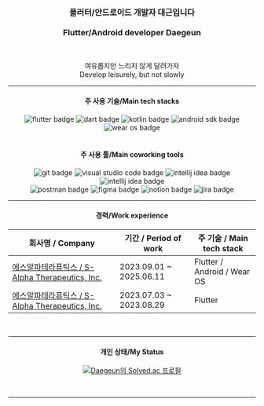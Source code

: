 <div align="center">

<h3>플러터/안드로이드 개발자 대근입니다<br /><br />Flutter/Android developer Daegeun</h3>

<br />
<p>여유롭지만 느리지 않게 달려가자<br/>Develop leisurely, but not slowly</p>

<hr />

<h4>주 사용 기술/Main tech stacks</h4>
<img src="https://img.shields.io/badge/Flutter-02569B?style=flat&logo=flutter&logoColor=white" alt="flutter badge" />
<img src="https://img.shields.io/badge/Dart-0175C2?style=flat&logo=dart&logoColor=white" alt="dart badge" />
<img src="https://img.shields.io/badge/Kotlin-7F52FF?style=flat&logo=kotlin&logoColor=white" alt="kotlin badge" />
<img src="https://img.shields.io/badge/Android SDK-3DDC84?style=flat&logo=android&logoColor=white" alt="android sdk badge" />
<img src="https://img.shields.io/badge/Wear OS-4285F4?style=flat&logo=wearos&logoColor=white" alt="wear os badge" />
<br />
<br />

<h4>주 사용 툴/Main coworking tools</h4>
<img src="https://img.shields.io/badge/Git-F05032?style=flat&logo=git&logoColor=white" alt="git badge" />
<!-- <img src="https://img.shields.io/badge/dotenv-ECD53F?style=flat&logo=dotenv&logoColor=white" alt="dotenv badge" /> -->
<img src="https://img.shields.io/badge/Visual Studio Code-007ACC?style=flat&logoColor=white" alt="visual studio code badge" /> <!--logo=visual-studio-code&-->
<img src="https://img.shields.io/badge/Intellij IDEA-000000?style=flat&logo=intellijidea&logoColor=white" alt="intellij idea badge" />
<img src="https://img.shields.io/badge/Android Studio-3DDC84?style=flat&logo=androidstudio&logoColor=white" alt="intellij idea badge" />
<br />
<img src="https://img.shields.io/badge/Postman-FF6C37?style=flat&logo=postman&logoColor=white" alt="postman badge" />
<img src="https://img.shields.io/badge/Figma-F24E1E?style=flat&logo=figma&logoColor=white" alt="figma badge" />
<img src="https://img.shields.io/badge/Notion-000000?style=flat&logo=notion&logoColor=white" alt="notion badge" />
<img src="https://img.shields.io/badge/Jira-0052CC?style=flat&logo=jira&logoColor=white" alt="jira badge" />


<br />
<hr />
</div>

<div align="center">
  <h4>경력/Work experience</h4><table>
  <thead>
    <tr>
      <th>회사명 / Company</th>
      <th>기간 / Period of work</th>
      <th>주 기술 / Main tech stack</th>
    </tr>
  </thead>
  <tbody>
    <tr>
      <td><a href="https://www.salphadtx.com/">에스알파테라퓨틱스 / S-Alpha Therapeutics, Inc.</a></td>
      <td>2023.09.01 ~ 2025.06.11</td>
      <td>Flutter / Android / Wear OS</td>
    </tr>
    <tr>
      <td><a href="https://www.salphadtx.com/">에스알파테라퓨틱스 / S-Alpha Therapeutics, Inc.</a></td>
      <td>2023.07.03 ~ 2023.08.29</td>
      <td>Flutter</td>
    </tr>
  </tbody>
</table>

<br/>
<hr/>
</div>

<div align="center">
  <h4>개인 상태/My Status</h4> 

<!--
API 리밋걸려서 주석처리함 2025.09.18.
<img src="https://github-readme-stats.vercel.app/api?username=gdaegeun539&count_private=true&show_icons=true" alt="Daegeun's GitHub stats" />
-->

[![Daegeun의 Solved.ac 프로필](http://mazassumnida.wtf/api/v2/generate_badge?boj=ydk2284)](https://solved.ac/ydk2284)

<br/>
<hr/>

</div>
  
<!--
**gdaegeun539/gdaegeun539** is a ✨ _special_ ✨ repository because its `README.md` (this file) appears on your GitHub profile.
<a href="https://github.com/anuraghazra/github-readme-stats"><img src="https://github-readme-stats.vercel.app/api/top-langs/?username=gdaegeun539&layout=compact" alt="Daegeun's Top Langs"/></a>
-->

<!--
뱃지
<img src="https://img.shields.io/badge/TypeScript-3178C6?style=flat&logo=typescript&logoColor=white" alt="typescript badge" />
<img src="https://img.shields.io/badge/mui-007FFF?style=flat&logo=mui&logoColor=white" alt="mui badge" />
<img src="https://img.shields.io/badge/lodash-3492FF?style=flat&logo=lodash&logoColor=white" alt="lodash badge" />
<img src="https://img.shields.io/badge/JavaScript(ES6)-f7df1e?style=flat&logo=javascript&logoColor=white" alt="javascript badge" />
<img src="https://img.shields.io/badge/HTML5-E34F26?style=flat&logo=html5&logoColor=white" alt="html5 badge" />
<img src="https://img.shields.io/badge/CSS3-1572B6?style=flat&logo=css3&logoColor=white" alt="css3 badge" />
<img src="https://img.shields.io/badge/React-61DAFB?style=flat&logo=react&logoColor=black" alt="react badge" />
<img src="https://img.shields.io/badge/Styled Components(with emotion)-DB7093?style=flat&logo=styledcomponents&logoColor=white" alt="styled-components badge" />
<img src="https://img.shields.io/badge/Bootstrap-7952B3?style=flat&logo=bootstrap&logoColor=white" alt="bootstrap badge" />
<img src="https://img.shields.io/badge/Python-3776AB?style=flat&logo=python&logoColor=white" alt="python badge" />
<img src="https://img.shields.io/badge/GitKraken-179287?style=flat&logo=gitkraken&logoColor=white" alt="gitkraken badge" />
<img src="https://img.shields.io/badge/node.js-339933?style=flat&logo=node.js&logoColor=white" alt="nodejs badge" />
<img src="https://img.shields.io/badge/express-000000?style=flat&logo=express&logoColor=white" alt="expressjs badge" />
<img src="https://img.shields.io/badge/spring-6DB33F?style=flat&logo=spring&logoColor=white" alt="spring badge" />
<img src="https://img.shields.io/badge/spring boot-6DB33F?style=flat&logo=spring%20boot&logoColor=white" alt="spring boot badge" />
<img src="https://img.shields.io/badge/Sourcetree-0052CC?style=flat&logo=sourcetree&logoColor=white" alt="sourcetree badge" />
<img src="https://img.shields.io/badge/eclipse-2C2255?style=flat&logo=eclipse&logoColor=white" alt="eclipse badge" />
<img src="https://img.shields.io/badge/Insomnia-4000BF?style=flat&logo=insomnia&logoColor=white" alt="insomnia badge" />
-->
